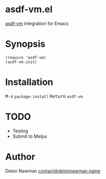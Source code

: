 # asdf-vm.el

[asdf-vm](https://asdf-vm.com) integration for Emacs

# Synopsis

```emacs-lisp
(require 'asdf-vm)
(asdf-vm-init)
```

# Installation

<kbd>M-x</kbd> <code>package-install</code> <kbd>Return</kbd> <code>asdf-vm</code>

# TODO

- Testing
- Submit to Melpa

# Author

Delon Newman <contact@delonnewman.name>
